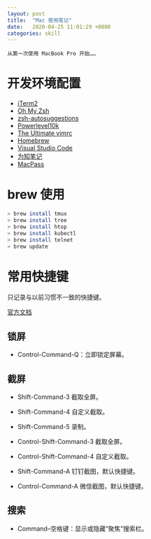 ```yaml
---
layout: post
title:  "Mac 使用笔记"
date:   2020-04-25 11:01:29 +0800
categories: skill
---
```


    从第一次使用 MacBook Pro 开始……

# 开发环境配置

* [iTerm2](https://www.iterm2.com/)
* [Oh My Zsh](https://ohmyz.sh/)
* [zsh-autosuggestions](https://github.com/zsh-users/zsh-autosuggestions)
* [Powerlevel10k](https://github.com/romkatv/powerlevel10k)
* [The Ultimate vimrc](https://github.com/amix/vimrc)
* [Homebrew](https://ohmyz.sh/)
* [Visual Studio Code](https://code.visualstudio.com/)
* [为知笔记](https://www.wiz.cn/zh-cn/)
* [MacPass](https://macpassapp.org/)

# brew 使用

```bash
> brew install tmux
> brew install tree
> brew install htop
> brew install kubectl
> brew install telnet
> brew update
```

# 常用快捷键

只记录与以前习惯不一致的快捷键。

[官方文档](https://support.apple.com/zh-cn/HT201236)

## 锁屏

* Control-Command-Q：立即锁定屏幕。

##  截屏

* Shift-Command-3 截取全屏。
* Shift-Command-4 自定义截取。
* Shift-Command-5 录制。

* Control-Shift-Command-3 截取全屏。
* Control-Shift-Command-4 自定义截取。

* Shift-Command-A 钉钉截图，默认快捷键。
* Control-Command-A 微信截图，默认快捷键。

## 搜索

* Command–空格键：显示或隐藏“聚焦”搜索栏。